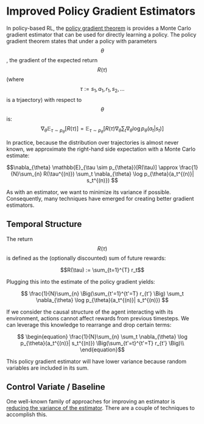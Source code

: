 # Improved Policy Gradient Estimators

In policy-based RL, the [policy gradient theorem](policy_gradient_theorem.md) is
provides a Monte Carlo gradient estimator that can be used for directly learning a policy.
The policy gradient theorem states that under a policy with parameters $$\theta$$, the
gradient of the expected return $$R(\tau)$$ (where $$\tau := s_1, a_1, r_1, s_2, ...$$ is a trjaectory)
with respect to $$\theta$$ is:
$$
\begin{equation}
\nabla_{\theta} \mathbb{E}_{\tau \sim p_{\theta}}[R(\tau)]
= \mathbb{E}_{\tau \sim p_{\theta}} \Bigg[ R(\tau) \nabla_{\theta}  \sum_t \nabla_{\theta} \log p_{\theta}(a_t | s_t) \Bigg]
\end{equation}
$$

In practice, because the distribution over trajectories is almost never known, we approximate the
right-hand side expectation with a Monte Carlo estimate:

$$\nabla_{\theta} \mathbb{E}_{\tau \sim p_{\theta}}[R(\tau)] \approx \frac{1}{N}\sum_{n} R(\tau^{(n)}) \sum_t \nabla_{\theta} \log p_{\theta}(a_t^{(n)}| s_t^{(n)}) $$

As with an estimator, we want to minimize its variance if possible. Consequently, many techniques
have emerged for creating better gradient estimators.

## Temporal Structure

The return $$R(\tau)$$ is defined as the (optionally discounted) sum of future rewards:

$$R(\tau) := \sum_{t=1}^{T} r_t$$

Plugging this into the estimate of the policy gradient yields:

$$ \frac{1}{N}\sum_{n} \Big(\sum_{t'=1}^{t'=T} r_{t'} \Big) \sum_t \nabla_{\theta} \log p_{\theta}(a_t^{(n)}| s_t^{(n)}) $$

If we consider the causal structure of the agent interacting with its environment, actions cannot
affect rewards from previous timesteps. We can leverage this knowledge to rearrange and drop certain
terms:

$$
\begin{equation}
\frac{1}{N}\sum_{n} \sum_t \nabla_{\theta} \log p_{\theta}(a_t^{(n)}| s_t^{(n)}) \Big(\sum_{t'=t}^{t'=T} r_{t'} \Big)\\
\end{equation}$$

This policy gradient estimator will have lower variance because random variables are included in its
sum.

## Control Variate / Baseline

One well-known family of approaches for improving an estimator is [reducing the variance of the
estimator](../../statistics/variance_reduction.md). There are a couple of techniques to accomplish
this.

